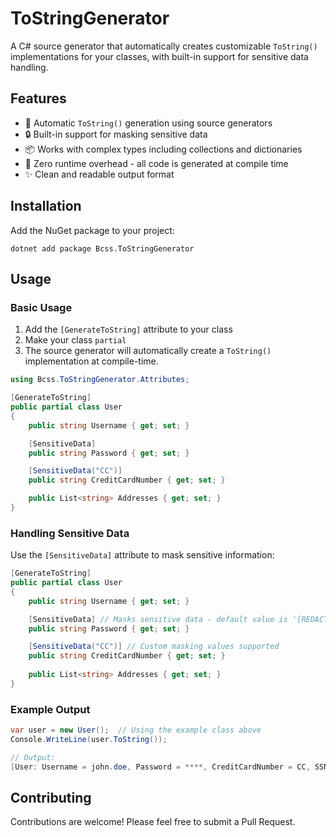 # ToStringGenerator

A C# source generator that automatically creates customizable `ToString()` implementations for your classes, with built-in support for sensitive data handling.

## Features

- 🚀 Automatic `ToString()` generation using source generators
- 🔒 Built-in support for masking sensitive data
- 📦 Works with complex types including collections and dictionaries
- 🎯 Zero runtime overhead - all code is generated at compile time
- ✨ Clean and readable output format

## Installation

Add the NuGet package to your project:

```shell
dotnet add package Bcss.ToStringGenerator
```

## Usage

### Basic Usage

1. Add the `[GenerateToString]` attribute to your class
2. Make your class `partial`
3. The source generator will automatically create a `ToString()` implementation at compile-time.

```csharp
using Bcss.ToStringGenerator.Attributes;

[GenerateToString]
public partial class User
{
    public string Username { get; set; }

    [SensitiveData]
    public string Password { get; set; }

    [SensitiveData("CC")]
    public string CreditCardNumber { get; set; }

    public List<string> Addresses { get; set; }
}
```

### Handling Sensitive Data

Use the `[SensitiveData]` attribute to mask sensitive information:

```csharp
[GenerateToString]
public partial class User
{
    public string Username { get; set; }

    [SensitiveData] // Masks sensitive data - default value is '[REDACTED]'
    public string Password { get; set; }

    [SensitiveData("CC")] // Custom masking values supported
    public string CreditCardNumber { get; set; }
    
    public List<string> Addresses { get; set; }
}
```

### Example Output

```csharp
var user = new User();  // Using the example class above
Console.WriteLine(user.ToString());

// Output:
[User: Username = john.doe, Password = ****, CreditCardNumber = CC, SSN = [REDACTED], Addresses = [123 Main St, Apt 4B, New York, NY 10001], Preferences = [{Color = Blue], {Font = Arial}]
```

## Contributing

Contributions are welcome! Please feel free to submit a Pull Request.

